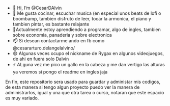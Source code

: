 - 👋 Hi, I’m @CesarDAlvin
- 👀 Me gusta cocinar, escuchar musica (en especial unos beats de lofi o boombamp, tambien
disfruto de leer, tocar la armonica, el piano y tambien pintar, es bastante relajante
- 🌱Actualmente estoy aprendiendo a programar, algo de ingles, tambien sobre economia, panaderia
y sobre electronica
- 📫 Si desean contactarme ando en fb como @cesararturo.delangelalvino/
- 😄 Algunas veces ocupo el nickname de Rygax en algunos videojuegos, de ahi en fuera solo Dalvin
- ⚡ ALguna vez me pico un gallo en la cabeza y me dan vertigo las alturas
ya veremos si pongo el readme en ingles jaja

En fin, este repositorio sera usado para guardar y administar mis codigos, de esta manera si tengo algun
proyecto puedo ver la manera de administrarlos, igual y una que otra tarea o curso, notaran que este
espacio es muy variado.
<!---
CesarDAlvin/CesarDAlvin is a ✨ special ✨ repository because its `README.md` (this file) appears on your GitHub profile.
You can click the Preview link to take a look at your changes.
--->
